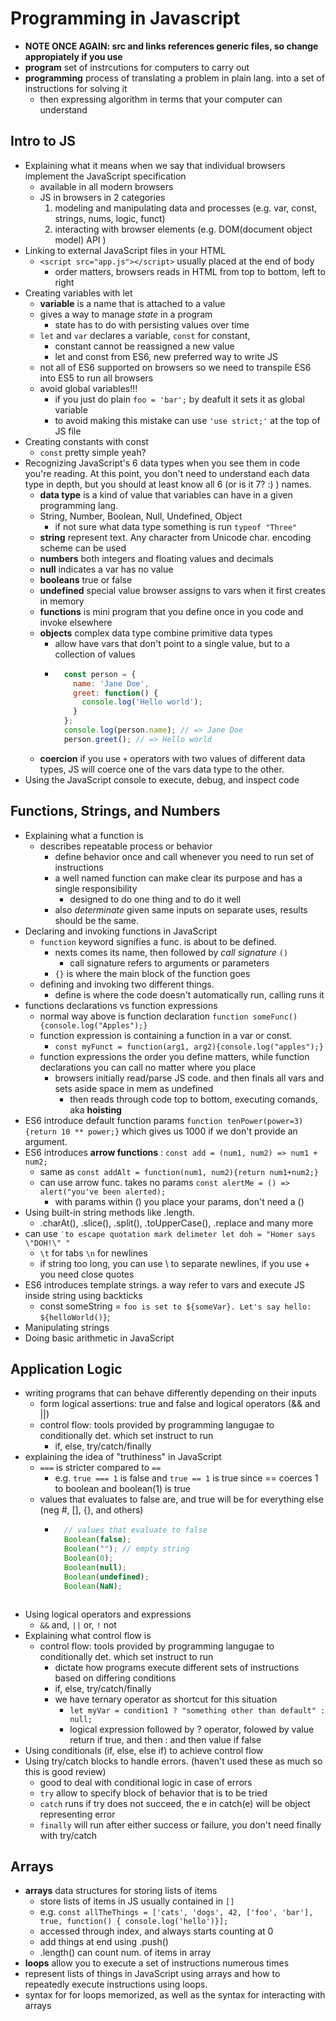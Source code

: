 # Programming in Javascript
- **NOTE ONCE AGAIN: src and links references generic files, so change appropiately if you use**
- **program** set of instrcutions for computers to carry out
- **programming** process of translating a problem in plain lang. into a set of instructions for solving it
  - then expressing algorithm in terms that your computer can understand

## Intro to JS
- Explaining what it means when we say that individual browsers implement the JavaScript specification
  - available in all modern browsers
  - JS in browsers in 2 categories
    1. modeling and manipulating data and processes (e.g. var, const, strings, nums, logic, funct)
    2. interacting with browser elements (e.g. DOM(document object model) API )
- Linking to external JavaScript files in your HTML
  - `<script src="app.js"></script>` usually placed at the end of body
    - order matters, browsers reads in HTML from top to bottom, left to right
- Creating variables with let
  - **variable** is a name that is attached to a value
  - gives a way to manage *state* in a program
    - state has to do with persisting values over time
  - `let` and `var` declares a variable, `const` for constant, 
    - constant cannot be reassigned a new value
    - let and const from ES6, new preferred way to write JS
  - not all of ES6 supported on browsers so we need to transpile ES6 into ES5 to run all browsers
  - avoid global variables!!!
    - if you just do plain `foo = 'bar';` by deafult it sets it as global variable
    - to avoid making this mistake can use `'use strict;'` at the top of JS file
- Creating constants with const
  - `const` pretty simple yeah?
- Recognizing JavaScript's 6 data types when you see them in code you're reading. At this point, you don't need to understand each data type in depth, but you should at least know all 6 (or is it 7? :) ) names.
  - **data type** is a kind of value that variables can have in a given programming lang.
  - String, Number, Boolean, Null, Undefined, Object
    - if not sure what data type something is run `typeof "Three"`
  - **string** represent text. Any character from Unicode char. encoding scheme can be used
  - **numbers** both integers and floating values and decimals
  - **null** indicates a var has no value
  - **booleans** true or false
  - **undefined** special value browser assigns to vars when it first creates in memory
  - **functions** is mini program that you define once in you code and invoke elsewhere
  - **objects** complex data type combine primitive data types
    - allow have vars that don't point to a single value, but to a collection of values
    - ```javascript
        const person = {
          name: 'Jane Doe',
          greet: function() {
            console.log('Hello world');
          }
        };
        console.log(person.name); // => Jane Doe
        person.greet(); // => Hello world
      ```
  - **coercion** if you use `+` operators with two values of different data types, JS will coerce one of the vars data type to the other.
- Using the JavaScript console to execute, debug, and inspect code

## Functions, Strings, and Numbers
- Explaining what a function is
  - describes repeatable process or behavior
    - define behavior once and call whenever you need to run set of instructions
    - a well named function can make clear its purpose and has a single responsibility
      - designed to do one thing and to do it well
    - also *determinate* given same inputs on separate uses, results should be the same. 
- Declaring and invoking functions in JavaScript
  - `function` keyword signifies a func. is about to be defined. 
    - nexts comes its name, then followed by *call signature* `()` 
      - call signature refers to arguments or parameters
    - `{}` is where the main block of the function goes
  - defining and invoking two different things.
    - define is where the code doesn't automatically run, calling runs it
- functions declarations vs function expressions
  - normal way above is function declaration `function someFunc(){console.log("Apples");}`
  - function expression is containing a function in a var or const.
    - `const myFunct = function(arg1, arg2){console.log("apples");}`
  - function expressions the order you define matters, while function declarations you can call no matter where you place
    - browsers initially read/parse JS code. and then finals all vars and sets aside space in mem as undefined
      - then reads through code top to bottom, executing comands, aka **hoisting**
- ES6 introduce default function params `function tenPower(power=3){return 10 ** power;}` which gives us 1000 if we don't provide an argument. 
- ES6 introduces **arrow functions** : `const add = (num1, num2) => num1 + num2;`
  - same as `const addAlt = function(num1, num2){return num1+num2;}`
  - can use arrow func. takes no params `const alertMe = () => alert("you've been alerted);`
    - with params within () you place your params, don't need a ()
- Using built-in string methods like .length.
  - .charAt(), .slice(), .split(), .toUpperCase(), .replace and many more
- can use `′to escape quotation mark delimeter let doh = "Homer says \"DOH!\" "`
  - `\t` for tabs `\n` for newlines
  - if string too long, you can use \ to separate newlines, if you use + you need close quotes
- ES6 introduces template strings. a way refer to vars and execute JS inside string using backticks
  - const someString = `foo is set to ${someVar}. Let's say hello: ${helloWorld()}`;
- Manipulating strings
- Doing basic arithmetic in JavaScript

## Application Logic
- writing programs that can behave differently depending on their inputs
  - form logical assertions: true and false and logical operators (&& and ||)
  - control flow: tools provided by programming langugae to conditionally det. which set instruct to run
    - if, else, try/catch/finally
- explaining the idea of "truthiness" in JavaScript
  - `===` is stricter compared to `==` 
    - e.g. `true === 1` is false and `true == 1` is true since == coerces 1 to boolean and boolean(1) is true
  - values that evaluates to false are, and true will be for everything else (neg #, [], {}, and others)
    - ```javascript
        // values that evaluate to false
        Boolean(false);
        Boolean(""); // empty string
        Boolean(0);
        Boolean(null);
        Boolean(undefined);
        Boolean(NaN);
     ```
- Using logical operators and expressions
  - `&&` and, `||` or, `!` not
- Explaining what control flow is
  - control flow: tools provided by programming langugae to conditionally det. which set instruct to run
    - dictate how programs execute different sets of instructions based on differing conditions
    - if, else, try/catch/finally
    - we have ternary operator as shortcut for this situation
      - `let myVar = condition1 ? "something other than default" : null;`
      - logical expression followed by ? operator, folowed by value return if true, and then : and then value if false
- Using conditionals (if, else, else if) to achieve control flow
- Using try/catch blocks to handle errors. (haven't used these as much so this is good review)
  - good to deal with conditional logic in case of errors
  - `try` allow to specify block of behavior that is to be tried
  - `catch` runs if try does not succeed, the e in catch(e) will be object representing error
  - `finally` will run after either success or failure, you don't need finally with try/catch

## Arrays
- **arrays** data structures for storing lists of items
  - store lists of items in JS usually contained in `[]`
  - e.g. `const allTheThings = ['cats', 'dogs', 42, ['foo', 'bar'], true, function() { console.log('hello')}];`
  - accessed through index, and always starts counting at 0
  - add things at end using .push()
  - .length() can count num. of items in array
- **loops** allow you to execute a set of instructions numerous times
- represent lists of things in JavaScript using arrays and how to repeatedly execute instructions using loops.
- syntax for for loops memorized, as well as the syntax for interacting with arrays